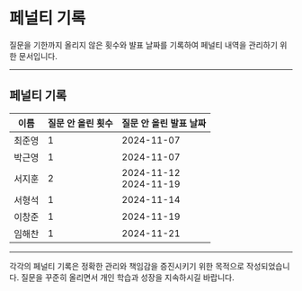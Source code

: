 # 페널티 기록

질문을 기한까지 올리지 않은 횟수와 뱔표 날짜를 기록하여 페널티 내역을 관리하기 위한 문서입니다.

---

## 페널티 기록

| **이름**   | **질문 안 올린 횟수** | **질문 안 올린 발표 날짜**               |
|------------|-----------------------|------------------------------------------|
| 최준영     | 1                     | 2024-11-07                               |
| 박근영     | 1                     | 2024-11-07                               |
| 서지훈     | 2                     | 2024-11-12 <br/>2024-11-19                  |
| 서형석     | 1                     | 2024-11-14                               |
| 이창준     | 1                     | 2024-11-19                               |
| 임해찬     | 1                     | 2024-11-21                               |

---

각각의 페널티 기록은 정확한 관리와 책임감을 증진시키기 위한 목적으로 작성되었습니다.
질문을 꾸준히 올리면서 개인 학습과 성장을 지속하시길 바랍니다.
